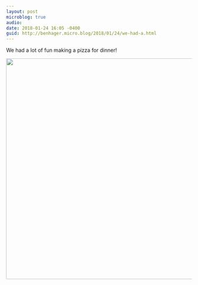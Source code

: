 ```yaml
---
layout: post
microblog: true
audio: 
date: 2018-01-24 16:05 -0400
guid: http://benhager.micro.blog/2018/01/24/we-had-a.html
---
```

We had a lot of fun making a pizza for dinner!

<img src="http://hager.blog/uploads/2018/fbc4cbfe69.jpg" width="600" height="600" />
